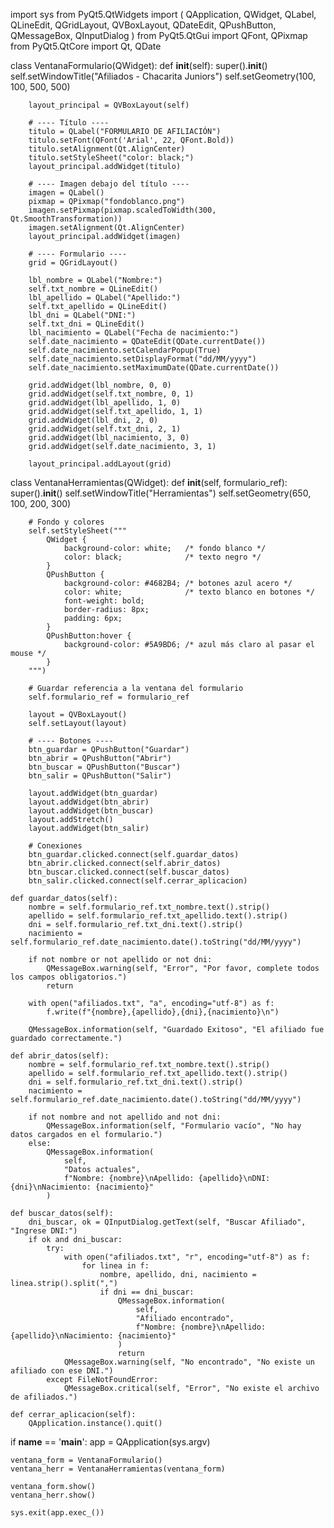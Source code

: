 import sys
from PyQt5.QtWidgets import (
    QApplication, QWidget, QLabel, QLineEdit, QGridLayout,
    QVBoxLayout, QDateEdit, QPushButton, QMessageBox, QInputDialog
)
from PyQt5.QtGui import QFont, QPixmap
from PyQt5.QtCore import Qt, QDate


class VentanaFormulario(QWidget):
    def __init__(self):
        super().__init__()
        self.setWindowTitle("Afiliados - Chacarita Juniors")
        self.setGeometry(100, 100, 500, 500)

        layout_principal = QVBoxLayout(self)

        # ---- Título ----
        titulo = QLabel("FORMULARIO DE AFILIACIÓN")
        titulo.setFont(QFont('Arial', 22, QFont.Bold))
        titulo.setAlignment(Qt.AlignCenter)
        titulo.setStyleSheet("color: black;")
        layout_principal.addWidget(titulo)

        # ---- Imagen debajo del título ----
        imagen = QLabel()
        pixmap = QPixmap("fondoblanco.png")
        imagen.setPixmap(pixmap.scaledToWidth(300, Qt.SmoothTransformation))
        imagen.setAlignment(Qt.AlignCenter)
        layout_principal.addWidget(imagen)

        # ---- Formulario ----
        grid = QGridLayout()

        lbl_nombre = QLabel("Nombre:")
        self.txt_nombre = QLineEdit()
        lbl_apellido = QLabel("Apellido:")
        self.txt_apellido = QLineEdit()
        lbl_dni = QLabel("DNI:")
        self.txt_dni = QLineEdit()
        lbl_nacimiento = QLabel("Fecha de nacimiento:")
        self.date_nacimiento = QDateEdit(QDate.currentDate())
        self.date_nacimiento.setCalendarPopup(True)
        self.date_nacimiento.setDisplayFormat("dd/MM/yyyy")
        self.date_nacimiento.setMaximumDate(QDate.currentDate())

        grid.addWidget(lbl_nombre, 0, 0)
        grid.addWidget(self.txt_nombre, 0, 1)
        grid.addWidget(lbl_apellido, 1, 0)
        grid.addWidget(self.txt_apellido, 1, 1)
        grid.addWidget(lbl_dni, 2, 0)
        grid.addWidget(self.txt_dni, 2, 1)
        grid.addWidget(lbl_nacimiento, 3, 0)
        grid.addWidget(self.date_nacimiento, 3, 1)

        layout_principal.addLayout(grid)


class VentanaHerramientas(QWidget):
    def __init__(self, formulario_ref):
        super().__init__()
        self.setWindowTitle("Herramientas")
        self.setGeometry(650, 100, 200, 300)

        # Fondo y colores
        self.setStyleSheet("""
            QWidget {
                background-color: white;   /* fondo blanco */
                color: black;              /* texto negro */
            }
            QPushButton {
                background-color: #4682B4; /* botones azul acero */
                color: white;              /* texto blanco en botones */
                font-weight: bold;
                border-radius: 8px;
                padding: 6px;
            }
            QPushButton:hover {
                background-color: #5A9BD6; /* azul más claro al pasar el mouse */
            }
        """)

        # Guardar referencia a la ventana del formulario
        self.formulario_ref = formulario_ref

        layout = QVBoxLayout()
        self.setLayout(layout)

        # ---- Botones ----
        btn_guardar = QPushButton("Guardar")
        btn_abrir = QPushButton("Abrir")
        btn_buscar = QPushButton("Buscar")
        btn_salir = QPushButton("Salir")

        layout.addWidget(btn_guardar)
        layout.addWidget(btn_abrir)
        layout.addWidget(btn_buscar)
        layout.addStretch()
        layout.addWidget(btn_salir)

        # Conexiones
        btn_guardar.clicked.connect(self.guardar_datos)
        btn_abrir.clicked.connect(self.abrir_datos)
        btn_buscar.clicked.connect(self.buscar_datos)
        btn_salir.clicked.connect(self.cerrar_aplicacion)

    def guardar_datos(self):
        nombre = self.formulario_ref.txt_nombre.text().strip()
        apellido = self.formulario_ref.txt_apellido.text().strip()
        dni = self.formulario_ref.txt_dni.text().strip()
        nacimiento = self.formulario_ref.date_nacimiento.date().toString("dd/MM/yyyy")

        if not nombre or not apellido or not dni:
            QMessageBox.warning(self, "Error", "Por favor, complete todos los campos obligatorios.")
            return

        with open("afiliados.txt", "a", encoding="utf-8") as f:
            f.write(f"{nombre},{apellido},{dni},{nacimiento}\n")

        QMessageBox.information(self, "Guardado Exitoso", "El afiliado fue guardado correctamente.")

    def abrir_datos(self):
        nombre = self.formulario_ref.txt_nombre.text().strip()
        apellido = self.formulario_ref.txt_apellido.text().strip()
        dni = self.formulario_ref.txt_dni.text().strip()
        nacimiento = self.formulario_ref.date_nacimiento.date().toString("dd/MM/yyyy")

        if not nombre and not apellido and not dni:
            QMessageBox.information(self, "Formulario vacío", "No hay datos cargados en el formulario.")
        else:
            QMessageBox.information(
                self,
                "Datos actuales",
                f"Nombre: {nombre}\nApellido: {apellido}\nDNI: {dni}\nNacimiento: {nacimiento}"
            )

    def buscar_datos(self):
        dni_buscar, ok = QInputDialog.getText(self, "Buscar Afiliado", "Ingrese DNI:")
        if ok and dni_buscar:
            try:
                with open("afiliados.txt", "r", encoding="utf-8") as f:
                    for linea in f:
                        nombre, apellido, dni, nacimiento = linea.strip().split(",")
                        if dni == dni_buscar:
                            QMessageBox.information(
                                self,
                                "Afiliado encontrado",
                                f"Nombre: {nombre}\nApellido: {apellido}\nNacimiento: {nacimiento}"
                            )
                            return
                QMessageBox.warning(self, "No encontrado", "No existe un afiliado con ese DNI.")
            except FileNotFoundError:
                QMessageBox.critical(self, "Error", "No existe el archivo de afiliados.")

    def cerrar_aplicacion(self):
        QApplication.instance().quit()


if __name__ == '__main__':
    app = QApplication(sys.argv)

    ventana_form = VentanaFormulario()
    ventana_herr = VentanaHerramientas(ventana_form)

    ventana_form.show()
    ventana_herr.show()

    sys.exit(app.exec_())

